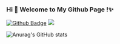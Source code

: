 ### Hi 👋 Welcome to My Github Page !✨

[![Github Badge](https://img.shields.io/badge/-Github-232323?style=flat-square&logo=Github&logoColor=white&link=https://github.com/onenora)](https://github.com/onenora)
![](https://visitor-badge.glitch.me/badge?page_id=onenora.Saber)


![Anurag's GitHub stats](https://github-readme-stats.vercel.app/api?username=onenora&hide=issues&show_icons=true&theme=buefy)

<!--
**onenora/Saber** is a ✨ _special_ ✨ repository because its `README.md` (this file) appears on your GitHub profile.
-->
